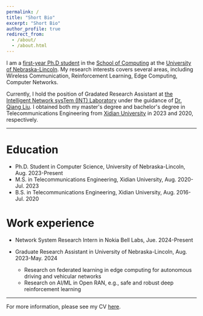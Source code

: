 ```yaml
---
permalink: /
title: "Short Bio"
excerpt: "Short Bio"
author_profile: true
redirect_from: 
  - /about/
  - /about.html
---
```


I am a <u>first-year Ph.D student</u> in the [School of Computing](https://computing.unl.edu/) at the [University of Nebraska-Lincoln](https://www.unl.edu/). My research interests covers several areas, including Wireless Communication, Reinforcement Learning, Edge Computing, Computer Networks.

Currently, I hold the position of Gradated Research Assistant at [the Intelligent Network sysTem (INT) Laboratory](https://liuqiang12040913.github.io/project.html) under the guidance of [Dr. Qiang Liu](https://liuqiang12040913.github.io/index.html). I obtained both my master's degree and bachelor's degree in Telecommunications Engineering from [Xidian University](https://en.xidian.edu.cn/) in 2023 and 2020, respectively.


------

Education
==========
* Ph.D. Student in Computer Science, University of Nebraska-Lincoln, Aug. 2023-Present
* M.S. in Telecommunications Engineering, Xidian University, Aug. 2020-Jul. 2023
* B.S. in Telecommunications Engineering, Xidian University, Aug. 2016-Jul. 2020



Work experience
==========
* Network System Research Intern in Nokia Bell Labs, Jue. 2024-Present

* Graduate Research Assistant in University of Nebraska-Lincoln, Aug. 2023-May. 2024
  * Research on federated learning in edge computing for autonomous driving and vehicular networks
  * Research on AI/ML in Open RAN, e.g., safe and robust deep reinforcement learning


------

For more information, please see my CV [here](https://minz328.github.io/files/CV_Ming_Zhao.pdf).

